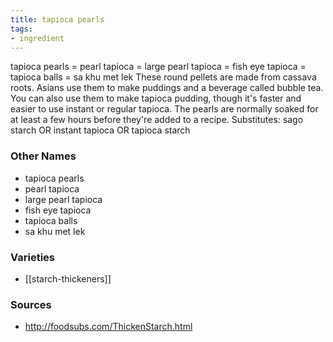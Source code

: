 ```yaml
---
title: tapioca pearls
tags:
- ingredient
---
```

tapioca pearls = pearl tapioca = large pearl tapioca = fish eye tapioca = tapioca balls = sa khu met lek These round pellets are made from cassava roots. Asians use them to make puddings and a beverage called bubble tea. You can also use them to make tapioca pudding, though it's faster and easier to use instant or regular tapioca. The pearls are normally soaked for at least a few hours before they're added to a recipe. Substitutes: sago starch OR instant tapioca OR tapioca starch

### Other Names

* tapioca pearls
* pearl tapioca
* large pearl tapioca
* fish eye tapioca
* tapioca balls
* sa khu met lek

### Varieties

* [[starch-thickeners]]

### Sources
* http://foodsubs.com/ThickenStarch.html
